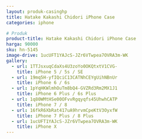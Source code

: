 ```yaml
---
layout: produk-casinghp
title: Hatake Kakashi Chidori iPhone Case
categories: iphone

# Produk
product-title: Hatake Kakashi Chidori iPhone Case
harga: 90000
sku: hn-5145
image-drive: 1ucUFT1YAJcS-JZr6VTwpea7OVRA3m-WK
gallery:
  - url: 1TTJsxuqCdaXs4U3zoYo0OKQtxtV1CVG-
    title: iPhone 5 / 5s / SE
  - url: 19mq5H-yfIQciC13CATNhCEYgUihNBnUr
    title: iPhone 6 / 6s
  - url: 1pYqHKWlmhOuTm8bQ4-GVZRd3Rm2MX1J1
    title: iPhone 6 Plus / 6s Plus
  - url: 1q80WMtHSe00OFvvRgqyqfs45UhwhCATP
    title: iPhone 7 / 8
  - url: 16fkR6XbRat417uA9hrvmCpeKtV3OyxfW
    title: iPhone 7 Plus / 8 Plus
  - url: 1ucUFT1YAJcS-JZr6VTwpea7OVRA3m-WK
    title: iPhone X
---
```

